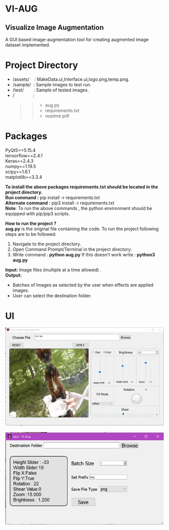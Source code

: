 # VI-AUG
## Visualize Image Augmentation
A GUI based image-augmentation tool for creating augmented image dataset implemented.

# Project Directory

* /assets/&nbsp; &nbsp;&nbsp;: MakeData.ui,Interface.ui,logo.png,temp.png.
* /sample/&nbsp;&nbsp;: Sample images to test run.
* /test/&nbsp;&nbsp;&nbsp;&nbsp;&nbsp;&nbsp;&nbsp;&nbsp;: Sample of tested images.
* /&nbsp;&nbsp;&nbsp;&nbsp;&nbsp;&nbsp;&nbsp;&nbsp;&nbsp;&nbsp;&nbsp;&nbsp;&nbsp;&nbsp;&nbsp;: 
    >> * aug.py
    >> * requirements.txt
    >> * readme.pdf

# Packages

PyQt5==5.15.4\
tensorflow==2.4.1\
Keras==2.4.3\
numpy==1.19.5\
scipy==1.6.1\
matplotlib==3.3.4


<b> To install the above packages requirements.txt should be located in the project directory.</b>\
<b>Run command :</b> pip install -r requirements.txt\
<b>Alternate command :</b> pip3 install -r requirements.txt\
<b>Note</b>: To run the above commands , the python environment should be equipped with pip/pip3
scripts.

<b>How to run the project ?</b>\
<b>aug.py</b> is the original file containing the code.
To run the project following steps are to be followed:
1. Navigate to the project directory.
2. Open Command Prompt/Terminal in the project directory.
3. Write command : <b>python aug.py</b>
If this doesn't work write : <b>python3 aug.py</b>

<b>Input:</b> Image files (multiple at a time allowed) .\
<b>Output:</b> 
* Batches of Images as selected by the user when effects are applied images.
* User can select the destination folder.

# UI
<p>
    <img src='assets/UI.PNG'>
    <br>
    <br>
    <img src='assets/UI1.PNG'>
</p>